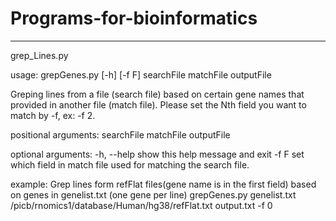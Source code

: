 # Programs-for-bioinformatics
-----------------------------
grep_Lines.py

usage: grepGenes.py [-h] [-f F] searchFile matchFile outputFile

Greping lines from a file (search file) based on certain gene names that provided in another file (match file). 
Please set the Nth field you want to match by -f, ex: -f 2.

positional arguments:
  searchFile
  matchFile
  outputFile

optional arguments:
  -h, --help  show this help message and exit
  -f F        set which field in match file used for matching the search file.
  
 example:
 Grep lines form refFlat files(gene name is in the first field) based on genes in genelist.txt (one gene per line)
 grepGenes.py genelist.txt /picb/rnomics1/database/Human/hg38/refFlat.txt output.txt -f 0
